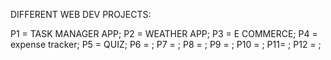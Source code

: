 DIFFERENT WEB DEV PROJECTS:


P1 = TASK MANAGER APP;
P2 = WEATHER APP;
P3 = E COMMERCE;
P4 = expense tracker;
P5 = QUIZ;
P6 = ;
P7 = ;
P8 = ;
P9 = ;
P10 = ;
P11= ;
P12 = ;
